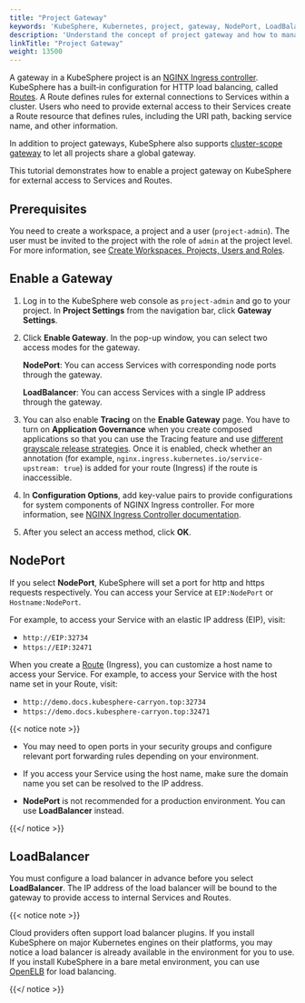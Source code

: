 ```yaml
---
title: "Project Gateway"
keywords: 'KubeSphere, Kubernetes, project, gateway, NodePort, LoadBalancer'
description: 'Understand the concept of project gateway and how to manage it.'
linkTitle: "Project Gateway"
weight: 13500
---
```


A gateway in a KubeSphere project is an [NGINX Ingress controller](https://www.nginx.com/products/nginx/kubernetes-ingress-controller). KubeSphere has a built‑in configuration for HTTP load balancing, called [Routes](../../project-user-guide/application-workloads/routes/). A Route defines rules for external connections to Services within a cluster. Users who need to provide external access to their Services create a Route resource that defines rules, including the URI path, backing service name, and other information.

In addition to project gateways, KubeSphere also supports [cluster-scope gateway](../../cluster-administration/cluster-settings/cluster-gateway/) to let all projects share a global gateway.

This tutorial demonstrates how to enable a project gateway on KubeSphere for external access to Services and Routes.

## Prerequisites

You need to create a workspace, a project and a user (`project-admin`). The user must be invited to the project with the role of `admin` at the project level. For more information, see [Create Workspaces, Projects, Users and Roles](../../quick-start/create-workspace-and-project/).

## Enable a Gateway

1. Log in to the KubeSphere web console as `project-admin` and go to your project. In **Project Settings** from the navigation bar, click **Gateway Settings**.

2. Click **Enable Gateway**. In the pop-up window, you can select two access modes for the gateway.

   **NodePort**: You can access Services with corresponding node ports through the gateway.
   
   **LoadBalancer**: You can access Services with a single IP address through the gateway.
   
3. You can also enable **Tracing** on the **Enable Gateway** page. You have to turn on **Application Governance** when you create composed applications so that you can use the Tracing feature and use [different grayscale release strategies](../../project-user-guide/grayscale-release/overview/). Once it is enabled, check whether an annotation (for example, `nginx.ingress.kubernetes.io/service-upstream: true`) is added for your route (Ingress) if the route is inaccessible.

3. In **Configuration Options**, add key-value pairs to provide configurations for system components of NGINX Ingress controller. For more information, see [NGINX Ingress Controller documentation](https://kubernetes.github.io/ingress-nginx/user-guide/nginx-configuration/configmap/#configuration-options).

4. After you select an access method, click **OK**.

## NodePort

If you select **NodePort**, KubeSphere will set a port for http and https requests respectively. You can access your Service at `EIP:NodePort` or `Hostname:NodePort`.

For example, to access your Service with an elastic IP address (EIP), visit:

- `http://EIP:32734`
- `https://EIP:32471`

When you create a [Route](../../project-user-guide/application-workloads/routes/) (Ingress), you can customize a host name to access your Service. For example, to access your Service with the host name set in your Route, visit:

- `http://demo.docs.kubesphere-carryon.top:32734`
- `https://demo.docs.kubesphere-carryon.top:32471`

{{< notice note >}}

- You may need to open ports in your security groups and configure relevant port forwarding rules depending on your environment.

- If you access your Service using the host name, make sure the domain name you set can be resolved to the IP address.
- **NodePort** is not recommended for a production environment. You can use **LoadBalancer** instead.

{{</ notice >}} 

## LoadBalancer

You must configure a load balancer in advance before you select **LoadBalancer**. The IP address of the load balancer will be bound to the gateway to provide access to internal Services and Routes. 

{{< notice note >}}

Cloud providers often support load balancer plugins. If you install KubeSphere on major Kubernetes engines on their platforms, you may notice a load balancer is already available in the environment for you to use. If you install KubeSphere in a bare metal environment, you can use [OpenELB](https://github.com/whenegghitsrock/openelb) for load balancing.

{{</ notice >}} 
